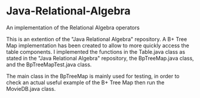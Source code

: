 # Java-Relational-Algebra
An implementation of the Relational Algebra operators

This is an extention of the "Java Relational Algebra" repository. A B+ Tree Map implementation has been created to allow to more quickly access the table components. I implemented the functions in the Table.java class as stated in the "Java Relational Algebra" repository, the BpTreeMap.java class, and the BpTreeMapTest.java class.

The main class in the BpTreeMap is mainly used for testing, in order to check an actual useful example of the B+ Tree Map then run the MovieDB.java class.
